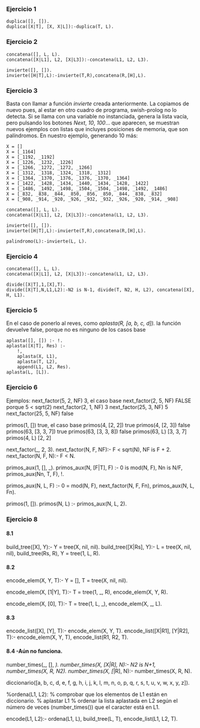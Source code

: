 ### Ejercicio 1

```
duplica([], []).
duplica([X|T], [X, X|L]):-duplica(T, L).
```

### Ejercicio 2

```
concatena([], L, L).
concatena([X|L1], L2, [X|L3]):-concatena(L1, L2, L3).

invierte([], []).
invierte([H|T],L):-invierte(T,R),concatena(R,[H],L).
```

### Ejercicio 3
Basta con llamar a función *invierte* creada anteriormente. La copiamos de nuevo pues, al estar en otro cuadro de programa, swish-prolog no lo detecta.
Si se llama con una variable no instanciada, genera la lista vacía, pero pulsando los botones *Next*, *10*, *100*... que aparecen, se muestran nuevos ejemplos con listas que incluyes posiciones de memoria, que son palíndromos. En nuestro ejemplo, generando 10 más:

```
X = []
X = [_1164]
X = [_1192, _1192]
X = [_1226, _1232, _1226]
X = [_1266, _1272, _1272, _1266]
X = [_1312, _1318, _1324, _1318, _1312]
X = [_1364, _1370, _1376, _1376, _1370, _1364]
X = [_1422, _1428, _1434, _1440, _1434, _1428, _1422]
X = [_1486, _1492, _1498, _1504, _1504, _1498, _1492, _1486]
X = [_832, _838, _844, _850, _856, _850, _844, _838, _832]
X = [_908, _914, _920, _926, _932, _932, _926, _920, _914, _908]
```

```
concatena([], L, L).
concatena([X|L1], L2, [X|L3]):-concatena(L1, L2, L3).

invierte([], []).
invierte([H|T],L):-invierte(T,R),concatena(R,[H],L).

palindromo(L):-invierte(L, L).
```

### Ejercicio 4

```
concatena([], L, L).
concatena([X|L1], L2, [X|L3]):-concatena(L1, L2, L3).

divide([X|T],1,[X],T).
divide([X|T],N,L1,L2):-N2 is N-1, divide(T, N2, H, L2), concatena([X], H, L1).
```

### Ejercicio 5

En el caso de ponerlo al reves, como *aplasta(R,  [a, b, c, d]).* la función devuelve false, porque no es ninguno de los casos base

```
aplasta([], []) :- !.
aplasta([X|T], Res) :-
    !,
    aplasta(X, L1),
    aplasta(T, L2),
    append(L1, L2, Res).
aplasta(L, [L]).

```

### Ejercicio 6 

Ejemplos: 
next_factor(5, 2, NF) 3, el caso base
next_factor(2, 5, NF) FALSE porque 5 &lt; sqrt(2)
next_factor(2, 1, NF) 3
next_factor(25, 3, NF) 5
next_factor(25, 5, NF) false

primos(1, []) true, el caso base
primos(4, [2, 2]) true
primos(4, [2, 3]) false
primos(63, [3, 3, 7]) true
primos(63, [3, 3, 8]) false
primos(63, L) [3, 3, 7]
primos(4, L) [2, 2]

next_factor(_, 2, 3).
next_factor(N, F, NF):- F < sqrt(N), NF is F + 2.
next_factor(N, F, N):- F < N.

primos_aux(1, [], _).
primos_aux(N, [F|T], F) :- 
   	0 is mod(N, F),
    Nn is N/F,
    primos_aux(Nn, T, F), !.
    
primos_aux(N, L, F) :- 
   0 \= mod(N, F),
    next_factor(N, F, Fn),
    primos_aux(N, L, Fn).

primos(1, []).
primos(N, L) :-
    primos_aux(N, L, 2).



### Ejercicio 8

#### 8.1

build_tree([X], Y):-
    Y = tree(X, nil, nil).
build_tree([X|Rs], Y):-
    L = tree(X, nil, nil),
    build_tree(Rs, R),
    Y = tree(1, L, R).



#### 8.2

encode_elem(X, Y, T):-
    Y = [],
    T = tree(X, nil, nil).

encode_elem(X, [1|Y], T):-
    T = tree(1, _, R),
    encode_elem(X, Y, R).

encode_elem(X, [0], T):-
    T = tree(1, L, _),
    encode_elem(X, _, L).



#### 8.3

encode_list([X], [Y], T):-
    encode_elem(X, Y, T).
encode_list([X|R1], [Y|R2], T):-
    encode_elem(X, Y, T),
    encode_list(R1, R2, T).



#### 8.4 -Aún no funciona.

number_times(_, [], _).
number_times(X, [X|R], N):-
    N2 is N+1,
    number_times(X, R, N2).
number_times(X, [_|R], N):-
    number_times(X, R, N).

diccionario([a, b, c, d, e, f, g, h, i, j, k, l, m, n, o, p, q, r, s, t, u, v, w, x, y, z]).

%ordena(L1, L2):
    % comprobar que los elementos de L1 están en diccionario.
    % aplastar L1
    % ordenar la lista aplastada en L2 según el número de veces (number_times()) que el caracter está en L1.

encode(L1, L2):-
    ordena(L1, L),
    build_tree(L, T),
    encode_list(L1, L2, T).
    